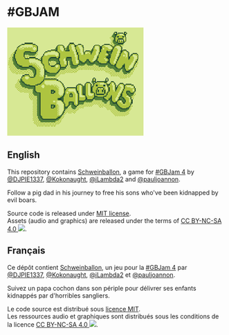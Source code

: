 # \#GBJAM

![Schweinballon](./screenshot.png)  

## English

This repository contains  [Schweinballon](http://gamejolt.com/games/schweinballon/86874), a game for [#GBJam 4](http://www.gbjam.net/) by [@DJPIE1337](https://twitter.com/DJPIE1337),  [@Kokonaught](https://twitter.com/Kokonaught/),  [@iLambda2](https://twitter.com/iLambda2) and [@pauljoannon](https://twitter.com/pauljoannon).

Follow a pig dad in his journey to free his sons who've been kidnapped by evil boars.  

Source code is released under [MIT license](https://github.com/mysweetwhomp/gbjam4/blob/master/LICENSE).  
Assets (audio and graphics) are released under the terms of [CC BY-NC-SA 4.0 ![](https://i.creativecommons.org/l/by-nc-sa/4.0/88x31.png)](http://creativecommons.org/licenses/by-nc-sa/4.0/).

## Français

Ce dépôt contient [Schweinballon](http://gamejolt.com/games/schweinballon/86874), un jeu pour la [#GBJam 4](http://www.gbjam.net/) par [@DJPIE1337](https://twitter.com/DJPIE1337),  [@Kokonaught](https://twitter.com/Kokonaught/),  [@iLambda2](https://twitter.com/iLambda2) et [@pauljoannon](https://twitter.com/pauljoannon).

Suivez un papa cochon dans son périple pour délivrer ses enfants kidnappés par d'horribles sangliers.

Le code source est distribué sous [licence MIT](https://github.com/mysweetwhomp/gbjam4/blob/master/LICENSE).  
Les ressources audio et graphiques sont distribués sous les conditions de la licence [CC BY-NC-SA 4.0 ![](https://i.creativecommons.org/l/by-nc-sa/4.0/88x31.png)](http://creativecommons.org/licenses/by-nc-sa/4.0/).
